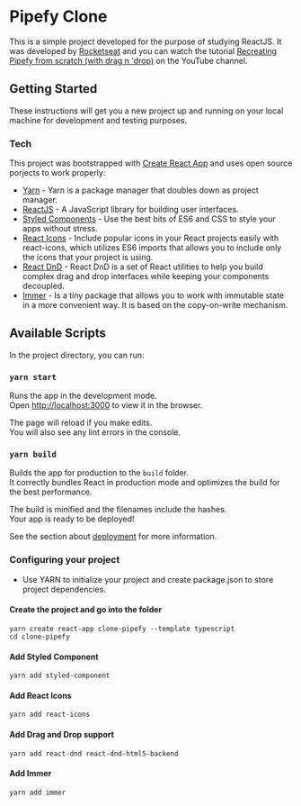# Pipefy Clone

This is a simple project developed for the purpose of studying ReactJS. It was developed by [Rocketseat](https://rocketseat.com.br) and you can watch the tutorial [
Recreating Pipefy from scratch (with drag n 'drop)](https://www.youtube.com/watch?v=awRtgpRsdTQ) on the YouTube channel.


## Getting Started

These instructions will get you a new project up and running on your local machine for development and testing purposes.

### Tech

This project was bootstrapped with [Create React App](https://github.com/facebook/create-react-app) and uses open source porjects to work properly:

* [Yarn] - Yarn is a package manager that doubles down as project manager.
* [ReactJS] - A JavaScript library for building user interfaces.
* [Styled Components] - Use the best bits of ES6 and CSS to style your apps without stress.
* [React Icons] - Include popular icons in your React projects easily with react-icons, which utilizes ES6 imports that allows you to include only the icons that your project is using.
* [React DnD] - React DnD is a set of React utilities to help you build complex drag and drop interfaces while keeping your components decoupled.
* [Immer] - Is a tiny package that allows you to work with immutable state in a more convenient way. It is based on the copy-on-write mechanism.

## Available Scripts

In the project directory, you can run:

### `yarn start`

Runs the app in the development mode.<br />
Open [http://localhost:3000](http://localhost:3000) to view it in the browser.

The page will reload if you make edits.<br />
You will also see any lint errors in the console.

### `yarn build`

Builds the app for production to the `build` folder.<br />
It correctly bundles React in production mode and optimizes the build for the best performance.

The build is minified and the filenames include the hashes.<br />
Your app is ready to be deployed!

See the section about [deployment](https://facebook.github.io/create-react-app/docs/deployment) for more information.

### Configuring your project

- Use YARN to initialize your project and create package.json to store project dependencies.

#### Create the project and go into the folder
```
yarn create react-app clone-pipefy --template typescript
cd clone-pipefy
```

#### Add Styled Component
```
yarn add styled-component
```

#### Add React Icons
```
yarn add react-icons
```

#### Add Drag and Drop support
```
yarn add react-dnd react-dnd-html5-backend
```

#### Add Immer
```
yarn add immer
```

[yarn]:https://yarnpkg.com
[reactjs]:https://reactjs.org
[Styled Components]:https://styled-components.com
[React Icons]: https://react-icons.github.io
[React DnD]: https://react-dnd.github.io/react-dnd
[Immer]: https://immerjs.github.io/immer/docs/introduction
